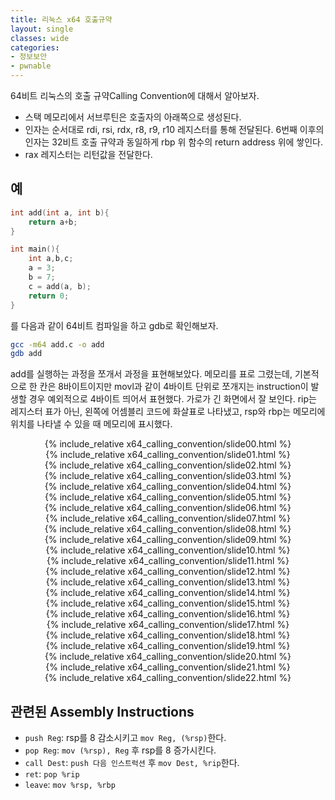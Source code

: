 ```yaml
---
title: 리눅스 x64 호출규약
layout: single
classes: wide
categories:
- 정보보안
- pwnable
---
```


64비트 리눅스의 호출 규약Calling Convention에 대해서 알아보자.

* 스택 메모리에서 서브루틴은 호출자의 아래쪽으로 생성된다.
* 인자는 순서대로 rdi, rsi, rdx, r8, r9, r10 레지스터를 통해 전달된다. 6번째 이후의 인자는 32비트 호출 규약과 동일하게 rbp 위 함수의 return address 위에 쌓인다.
* rax 레지스터는 리턴값을 전달한다.

## 예
```c
int add(int a, int b){
    return a+b;
}

int main(){
    int a,b,c;
    a = 3;
    b = 7;
    c = add(a, b);
    return 0;
}
```

를 다음과 같이 64비트 컴파일을 하고 gdb로 확인해보자.

```bash
gcc -m64 add.c -o add
gdb add
```


add를 실행하는 과정을 쪼개서 과정을 표현해보았다. 메모리를 표로 그렸는데, 기본적으로 한 칸은 8바이트이지만 movl과 같이 4바이트 단위로 쪼개지는 instruction이 발생할 경우 예외적으로 4바이트 띄어서 표현했다. 가로가 긴 화면에서 잘 보인다. rip는 레지스터 표가 아닌, 왼쪽에 어셈블리 코드에 화살표로 나타냈고, rsp와 rbp는 메모리에 위치를 나타낼 수 있을 때 메모리에 표시했다.
<link rel="stylesheet" href="https://unpkg.com/swiper/css/swiper.min.css">
<script src="https://unpkg.com/swiper/js/swiper.min.js"></script>
<style>
.swiper-slide{
display:flex;
justify-content:center;
}
</style>
<div class="swiper-container">
<div class="swiper-wrapper">

<div class="swiper-slide">
{% include_relative x64_calling_convention/slide00.html %}
</div>

<div class="swiper-slide">
{% include_relative x64_calling_convention/slide01.html %}
</div>

<div class="swiper-slide">
{% include_relative x64_calling_convention/slide02.html %}
</div>

<div class="swiper-slide">
{% include_relative x64_calling_convention/slide03.html %}
</div>

<div class="swiper-slide">
{% include_relative x64_calling_convention/slide04.html %}
</div>

<div class="swiper-slide">
{% include_relative x64_calling_convention/slide05.html %}
</div>

<div class="swiper-slide">
{% include_relative x64_calling_convention/slide06.html %}
</div>

<div class="swiper-slide">
{% include_relative x64_calling_convention/slide07.html %}
</div>

<div class="swiper-slide">
{% include_relative x64_calling_convention/slide08.html %}
</div>

<div class="swiper-slide">
{% include_relative x64_calling_convention/slide09.html %}
</div>

<div class="swiper-slide">
{% include_relative x64_calling_convention/slide10.html %}
</div>

<div class="swiper-slide">
{% include_relative x64_calling_convention/slide11.html %}
</div>

<div class="swiper-slide">
{% include_relative x64_calling_convention/slide12.html %}
</div>

<div class="swiper-slide">
{% include_relative x64_calling_convention/slide13.html %}
</div>

<div class="swiper-slide">
{% include_relative x64_calling_convention/slide14.html %}
</div>

<div class="swiper-slide">
{% include_relative x64_calling_convention/slide15.html %}
</div>

<div class="swiper-slide">
{% include_relative x64_calling_convention/slide16.html %}
</div>

<div class="swiper-slide">
{% include_relative x64_calling_convention/slide17.html %}
</div>

<div class="swiper-slide">
{% include_relative x64_calling_convention/slide18.html %}
</div>

<div class="swiper-slide">
{% include_relative x64_calling_convention/slide19.html %}
</div>

<div class="swiper-slide">
{% include_relative x64_calling_convention/slide20.html %}
</div>

<div class="swiper-slide">
{% include_relative x64_calling_convention/slide21.html %}
</div>

<div class="swiper-slide">
{% include_relative x64_calling_convention/slide22.html %}
</div>

</div>
<div class="swiper-pagination"></div>
</div>

<script>
new Swiper('.swiper-container',{
pagination : {
	el: '.swiper-pagination',
	type:'progressbar',
}
});
</script>

## 관련된 Assembly Instructions

* `push Reg`: rsp를 8 감소시키고 `mov Reg, (%rsp)`한다.
* `pop Reg`: `mov (%rsp), Reg` 후 rsp를 8 증가시킨다.
* `call Dest`: `push 다음 인스트럭션` 후 `mov Dest, %rip`한다.
* `ret`: `pop %rip`
* `leave`: `mov %rsp, %rbp`

